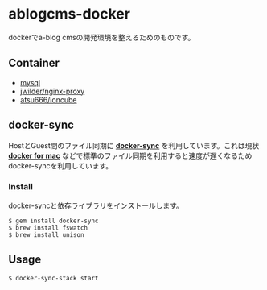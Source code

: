 # ablogcms-docker

dockerでa-blog cmsの開発環境を整えるためのものです。

## Container

* [mysql](https://hub.docker.com/_/mysql/)
* [jwilder/nginx-proxy](https://hub.docker.com/r/jwilder/nginx-proxy/)
* [atsu666/ioncube](https://hub.docker.com/r/atsu666/ioncube/)

## docker-sync

HostとGuest間のファイル同期に **[docker-sync](http://docker-sync.io/)** を利用しています。これは現状 **[docker for mac](https://docs.docker.com/engine/installation/mac/)** などで標準のファイル同期を利用すると速度が遅くなるためdocker-syncを利用しています。

### Install

docker-syncと依存ライブラリをインストールします。

```
$ gem install docker-sync
$ brew install fswatch
$ brew install unison
```

## Usage

```
$ docker-sync-stack start
```
